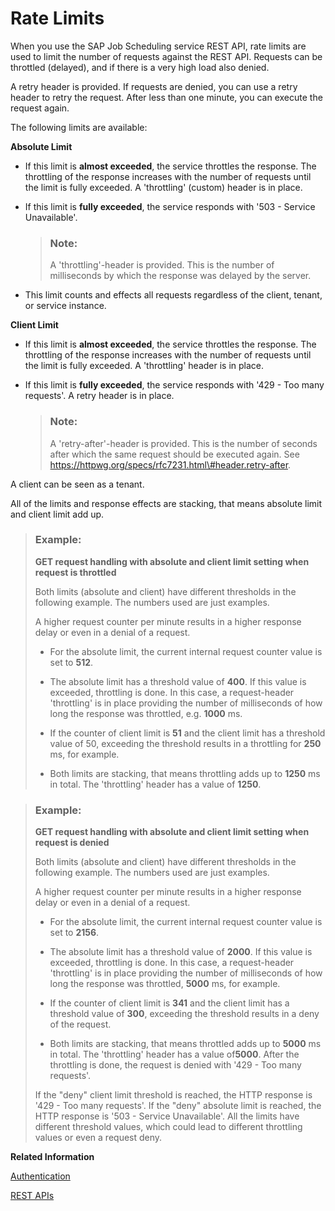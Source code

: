 <!-- loioa9cb164c26f64b7980ca1bc4377dd87f -->

# Rate Limits

When you use the SAP Job Scheduling service REST API, rate limits are used to limit the number of requests against the REST API. Requests can be throttled \(delayed\), and if there is a very high load also denied.



A retry header is provided. If requests are denied, you can use a retry header to retry the request. After less than one minute, you can execute the request again.

The following limits are available:

**Absolute Limit**

-   If this limit is **almost exceeded**, the service throttles the response. The throttling of the response increases with the number of requests until the limit is fully exceeded. A 'throttling' \(custom\) header is in place.

-   If this limit is **fully exceeded**, the service responds with '503 - Service Unavailable'.

    > ### Note:  
    > A 'throttling'-header is provided. This is the number of milliseconds by which the response was delayed by the server.

-   This limit counts and effects all requests regardless of the client, tenant, or service instance.


**Client Limit**

-   If this limit is **almost exceeded**, the service throttles the response. The throttling of the response increases with the number of requests until the limit is fully exceeded. A 'throttling' header is in place.

-   If this limit is **fully exceeded**, the service responds with '429 - Too many requests'. A retry header is in place.

    > ### Note:  
    > A 'retry-after'-header is provided. This is the number of seconds after which the same request should be executed again. See https://httpwg.org/specs/rfc7231.html\#header.retry-after.


A client can be seen as a tenant.

All of the limits and response effects are stacking, that means absolute limit and client limit add up.

> ### Example:  
> **GET request handling with absolute and client limit setting when request is throttled**
> 
> Both limits \(absolute and client\) have different thresholds in the following example. The numbers used are just examples.
> 
> A higher request counter per minute results in a higher response delay or even in a denial of a request.
> 
> -   For the absolute limit, the current internal request counter value is set to **512**.
> 
> -   The absolute limit has a threshold value of **400**. If this value is exceeded, throttling is done. In this case, a request-header 'throttling' is in place providing the number of milliseconds of how long the response was throttled, e.g. **1000** ms.
> 
> -   If the counter of client limit is **51** and the client limit has a threshold value of 50, exceeding the threshold results in a throttling for **250** ms, for example.
> 
> -   Both limits are stacking, that means throttling adds up to **1250** ms in total. The 'throttling' header has a value of **1250**.

> ### Example:  
> **GET request handling with absolute and client limit setting when request is denied**
> 
> Both limits \(absolute and client\) have different thresholds in the following example. The numbers used are just examples.
> 
> A higher request counter per minute results in a higher response delay or even in a denial of a request.
> 
> -   For the absolute limit, the current internal request counter value is set to **2156**.
> 
> -   The absolute limit has a threshold value of **2000**. If this value is exceeded, throttling is done. In this case, a request-header 'throttling' is in place providing the number of milliseconds of how long the response was throttled, **5000** ms, for example.
> 
> -   If the counter of client limit is **341** and the client limit has a threshold value of **300**, exceeding the threshold results in a deny of the request.
> 
> -   Both limits are stacking, that means throttled adds up to **5000** ms in total. The 'throttling' header has a value of**5000**. After the throttling is done, the request is denied with '429 - Too many requests'.
> 
> 
> If the "deny" client limit threshold is reached, the HTTP response is '429 - Too many requests'. If the "deny" absolute limit is reached, the HTTP response is '503 - Service Unavailable'. All the limits have different threshold values, which could lead to different throttling values or even a request deny.

**Related Information**  


[Authentication](authentication-5dca60b.md "This section describes different ways how the application accesses the SAP Job Scheduling service REST APIs depending on the service plan you use.")

[REST APIs](rest-apis-3dcd04a.md "SAP Job Scheduling service REST APIs")

